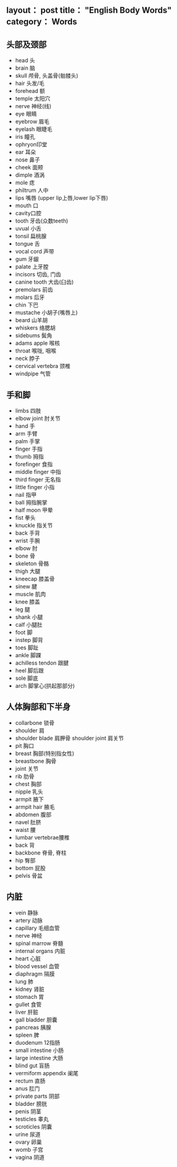 layout： post
title： "English Body Words"
category： Words
---

## 头部及颈部

- head 头
- brain 脑
- skull 颅骨, 头盖骨(骷髅头)
- hair 头发/毛
- forehead 额
- temple 太阳穴
- nerve 神经(线)
- eye 眼睛
- eyebrow 眉毛
- eyelash 眼睫毛
- iris 瞳孔
- ophryon印堂
- ear 耳朵
- nose 鼻子
- cheek 面颊
- dimple 酒涡
- mole 痣
- philtrum 人中
- lips 嘴唇 (upper lip上唇,lower lip下唇)
- mouth 口
- cavity口腔
- tooth 牙齿(众数teeth)
- uvual 小舌
- tonsil 扁桃腺
- tongue 舌 
- vocal cord 声带
- gum 牙龈
- palate 上牙膛
- incisors 切齿, 门齿
- canine tooth 大齿(臼齿)
- premolars 前齿
- molars 后牙
- chin 下巴
- mustache 小胡子(嘴唇上)
- beard 山羊胡
- whiskers 络腮胡
- sidebums 鬓角
- adams apple 喉核
- throat 喉咙, 咽喉
- neck 脖子
- cervical vertebra 颈椎
- windpipe 气管

## 手和脚

- limbs 四肢
- elbow joint 肘关节
- hand 手
- arm 手臂
- palm 手掌
- finger 手指
- thumb 拇指
- forefinger 食指
- middle finger 中指
- third finger 无名指
- little finger 小指
- nail 指甲
- ball 拇指腕掌
- half moon 甲晕
- fist 拳头
- knuckle 指关节
- back 手背
- wrist 手腕
- elbow 肘
- bone 骨
- skeleton 骨骼
- thigh 大腿
- kneecap 膝盖骨
- sinew 腱
- muscle 肌肉
- knee 膝盖
- leg 腿
- shank 小腿
- calf 小腿肚
- foot 脚
- instep 脚背
- toes 脚趾
- ankle 脚踝
- achilless tendon 跟腱
- heel 脚后跟
- sole 脚底
- arch 脚掌心(拱起那部分)

## 人体胸部和下半身

- collarbone 锁骨
- shoulder 肩
- shoulder blade 肩胛骨 shoulder joint 肩关节
- pit 胸口
- breast 胸部(特别指女性)
- breastbone 胸骨
- joint 关节
- rib 肋骨
- chest 胸部
- nipple 乳头
- armpit 腋下
- armpit hair 腋毛
- abdomen 腹部
- navel 肚脐
- waist 腰
- lumbar vertebrae腰椎
- back 背
- backbone 脊骨, 脊柱
- hip 臀部
- bottom 屁股
- pelvis 骨盆 

## 内脏

- vein 静脉
- artery 动脉
- capillary 毛细血管
- nerve 神经
- spinal marrow 脊髓
- internal organs 内脏
- heart 心脏
- blood vessel 血管
- diaphragm 隔膜
- lung 肺
- kidney 肾脏
- stomach 胃
- gullet 食管
- liver 肝脏
- gall bladder 胆囊
- pancreas 胰腺
- spleen 脾
- duodenum 12指肠
- small intestine 小肠
- large intestine 大肠
- blind gut 盲肠
- vermiform appendix 阑尾
- rectum 直肠
- anus 肛门
- private parts 阴部
- bladder 膀胱
- penis 阴茎
- testicles 睾丸
- scroticles 阴囊
- urine 尿道
- ovary 卵巢
- womb 子宫
- vagina 阴道
